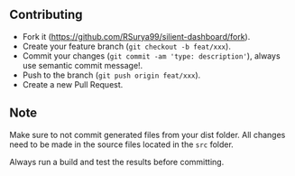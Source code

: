 ## Contributing

- Fork it (https://github.com/RSurya99/silient-dashboard/fork).
- Create your feature branch (`git checkout -b feat/xxx`).
- Commit your changes (`git commit -am 'type: description'`), always use semantic commit message!.
- Push to the branch (`git push origin feat/xxx`).
- Create a new Pull Request.

## Note

Make sure to not commit generated files from your dist folder.
All changes need to be made in the source files located in the `src` folder.

Always run a build and test the results before committing.